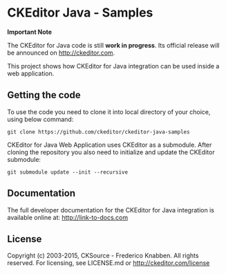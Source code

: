 CKEditor Java - Samples
===================

**Important Note**

The CKEditor for Java code is still **work in progress**. Its official release will be announced on http://ckeditor.com.

This project shows how CKEditor for Java integration can be used inside a web application. 

## Getting the code

To use the code you need to clone it into local directory of your choice, using below command:

    git clone https://github.com/ckeditor/ckeditor-java-samples

CKEditor for Java Web Application uses CKEditor as a submodule. After cloning the repository you also need to initialize and update the CKEditor submodule:

    git submodule update --init --recursive

## Documentation

The full developer documentation for the CKEditor for Java integration is available online at: http://link-to-docs.com

## License

Copyright (c) 2003-2015, CKSource - Frederico Knabben. All rights reserved.
For licensing, see LICENSE.md or http://ckeditor.com/license
